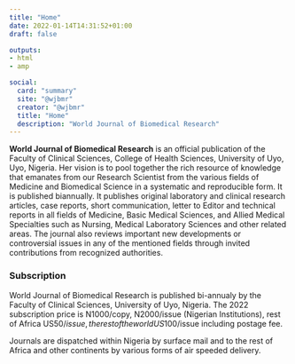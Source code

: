 ```yaml
---
title: "Home"
date: 2022-01-14T14:31:52+01:00
draft: false

outputs: 
- html
- amp

social:
  card: "summary"
  site: "@wjbmr"
  creator: "@wjbmr"
  title: "Home"
  description: "World Journal of Biomedical Research"
---
```


**World Journal of Biomedical Research** is an official publication of the Faculty of Clinical Sciences, College of Health Sciences, University of Uyo, Uyo, Nigeria. Her vision is to pool together the rich resource of knowledge that emanates from our Research Scientist from the various fields of Medicine and Biomedical Science in a systematic and reproducible form. It is published biannually. It publishes original laboratory and clinical research articles, case reports, short communication, letter to Editor and technical reports in all fields of Medicine, Basic Medical Sciences, and Allied Medical Specialties such as Nursing, Medical Laboratory Sciences and other related areas. The journal also reviews important new developments or controversial issues in any of the mentioned fields through invited contributions from recognized authorities.

### Subscription

World Journal of Biomedical Research is published bi-annualy by the Faculty of Clinical Sciences, University of Uyo, Nigeria. The 2022 subscription price is N1000/copy, N2000/issue (Nigerian Institutions), rest of Africa US$50/issue, the rest of the world US$100/issue including postage fee.

Journals are dispatched within Nigeria by surface mail and to the rest of Africa and other continents by various forms of air speeded delivery.
